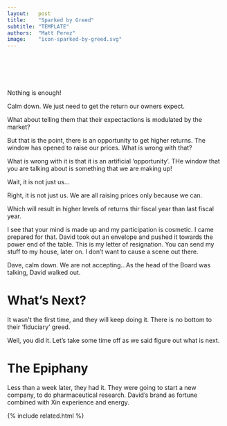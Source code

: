 ```yaml
---
layout:   post
title:    "Sparked by Greed"
subtitle: "TEMPLATE"
authors:  "Matt Perez"
image:    "icon-sparked-by-greed.svg"
---
```


<div style="display:none;">
 <p>Developed with good intentions, the fomula had been a money-maker for years. But it wasn&rsquo;t enough.</p>
</div>

<h1>&nbsp;</h1>
 <p class="_speakera">Nothing is enough!</p>
 <p class="_speakerb">Calm down. We just need to get the return our owners expect.</p>
 <p class="_speakera">What about telling them that their expectactions is modulated by the market?</p>
 <p class="_speakerb">But that is the point, there is an opportunity to get higher returns. The window has opened to raise our prices. What is wrong with that?</p>
 <p class="_speakera">What is wrong with it is that it is an artificial &lsquo;opportunity&rsquo;. THe window that you are talking about is something that we are making up!</p>
 <p class="_speakerb">Wait, it is not just us&hellip;</p>
 <p class="_speakera">Right, it is not just us. We are all raising prices only because we can.</p>
 <p class="_speakerb">Which will result in higher levels of returns thir fiscal year than last fiscal year.</p>
 <p><span class="_speakera">I see that your mind is made up and my participation is cosmetic. I came prepared for that.</span> David took out an envelope and pushed it towards the power end of the table. <span class="_quotespanc">This is my letter of resignation. You can send my stuff to my house, later on. I don&rsquo;t want to cause a scene out there.</span></p>
 <p><span class="_speakerb">Dave, calm down. We are not accepting&hellip;</span>As the head of the Board was talking, David walked out.</p>

<h1>What&rsquo;s Next?</h1>
 <p class="_speakera">It wasn't the first time, and they will keep doing it. There is no bottom to their &lsquo;fiduciary&rsquo; greed.</p>
 <p class="_speakerb">Well, you did it. Let&rsquo;s take some time off as we said figure out what is next.</p>

<h1>The Epiphany</h1>
 <p>Less than a week later, they had it. They were going to start a new company, to do pharmaceutical research. David&rsquo;s brand as fortune combined with Xin experience and energy.</p>

{% include related.html %}
